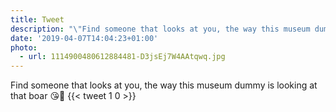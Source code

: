 ```yaml
---
title: Tweet
description: "\"Find someone that looks at you, the way this museum dummy is looking at that boar \U0001F618\U0001F417 \""
date: '2019-04-07T14:04:23+01:00'
photo:
  - url: 1114900480612884481-D3jsEj7W4AAtqwq.jpg
---
```

Find someone that looks at you, the way this museum dummy is looking at that boar 😘🐗 
      {{< tweet 1 0 >}}
    
